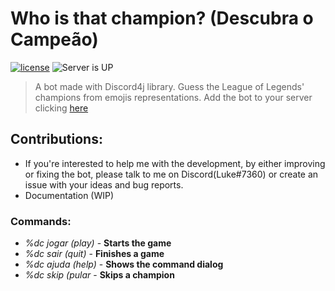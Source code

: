 # Who is that champion? (Descubra o Campeão)
[![license](https://img.shields.io/github/license/mashape/apistatus.svg)](https://opensource.org/licenses/MIT)
![Server is UP](https://img.shields.io/uptimerobot/status/m778918918-3e92c097147760ee39d02d36.svg)
>A bot made with Discord4j library. Guess the League of Legends' champions from emojis representations. Add the bot to your server clicking [here](https://discordapp.com/oauth2/authorize?client_id=302157734613221376&scope=bot&permissions=8192)

## Contributions:
* If you're interested to help me with the development, by either improving or fixing the bot, please talk to me on Discord(Luke#7360) or create an issue with your ideas and bug reports.
* Documentation (WIP)

### Commands:
* _%dc jogar (play)_ - **Starts the game**
* _%dc sair (quit)_ - **Finishes a game**
* _%dc ajuda (help)_ - **Shows the command dialog**
* _%dc skip (pular_ - **Skips a champion**
